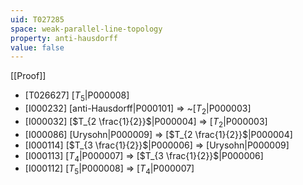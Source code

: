 ```yaml
---
uid: T027285
space: weak-parallel-line-topology
property: anti-hausdorff
value: false
---
```

[[Proof]]

* [T026627] [$T_5$|P000008]
* [I000232] [anti-Hausdorff|P000101] => ~[$T_2$|P000003]
* [I000032] [$T_{2 \frac{1}{2}}$|P000004] => [$T_2$|P000003]
* [I000086] [Urysohn|P000009] => [$T_{2 \frac{1}{2}}$|P000004]
* [I000114] [$T_{3 \frac{1}{2}}$|P000006] => [Urysohn|P000009]
* [I000113] [$T_4$|P000007] => [$T_{3 \frac{1}{2}}$|P000006]
* [I000112] [$T_5$|P000008] => [$T_4$|P000007]

